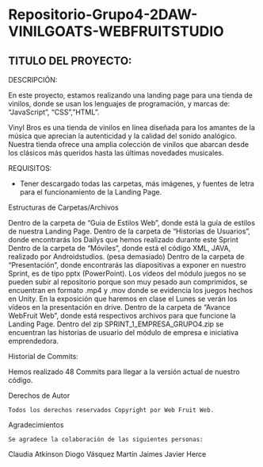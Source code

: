 # Repositorio-Grupo4-2DAW-VINILGOATS-WEBFRUITSTUDIO

TITULO DEL PROYECTO:
-
DESCRIPCIÓN:

En este proyecto, estamos realizando una landing page para una tienda de vinilos, donde se usan los lenguajes de programación, y marcas de: “JavaScript”, “CSS”,”HTML”.

Vinyl Bros es una tienda de vinilos en línea diseñada para los amantes de la música que aprecian la autenticidad y la calidad del sonido analógico. Nuestra tienda ofrece una amplia colección de vinilos que abarcan desde los clásicos más queridos hasta las últimas novedades musicales.

REQUISITOS:

- Tener descargado todas las carpetas, más imágenes, y fuentes de letra para el funcionamiento de la Landing Page.

Estructuras de Carpetas/Archivos

Dentro de la carpeta de “Guia de Estilos Web”, donde está la guía de estilos de nuestra Landing Page.
Dentro de la carpeta de “Historias de Usuarios”, donde encontrarás los Dailys que hemos realizado durante este Sprint
Dentro de la carpeta de “Móviles”, donde está el código XML, JAVA, realizado por Androidstudios. (pesa demasiado)
Dentro de la carpeta de “Presentación”, donde encontrarás las diapositivas a exponer en nuestro Sprint, es de tipo pptx (PowerPoint).
Los vídeos del módulo juegos no se pueden subir al repositorio porque son muy pesado aun comprimidos, se encuentran en formato .mp4 y .mov donde se evidencia los juegos hechos en Unity. En la exposición que haremos en clase el Lunes se verán los vídeos en la presentación en drive.
Dentro de la carpeta de “Avance WebFruit Web”, donde está respectivos archivos para que funcione la Landing Page.
Dentro del zip SPRINT_1_EMPRESA_GRUPO4.zip se encuentran las historias de usuario del módulo de empresa e iniciativa emprendedora.




Historial de Commits:

Hemos realizado 48 Commits para llegar a la versión actual de nuestro código.

Derechos de Autor

	Todos los derechos reservados Copyright por Web Fruit Web.

Agradecimientos
	
	Se agradece la colaboración de las siguientes personas:
Claudia Atkinson
Diogo Vásquez
Martín Jaimes
Javier Herce




